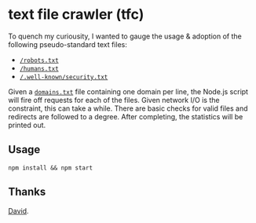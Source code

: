 # text file crawler (tfc)

To quench my curiousity, I wanted to gauge the usage & adoption of the following
pseudo-standard text files:

- [`/robots.txt`][robots]
- [`/humans.txt`][humans]
- [`/.well-known/security.txt`][security]

Given a [`domains.txt`](/domains.txt) file containing one domain per line, the
Node.js script will fire off requests for each of the files. Given network I/O
is the constraint, this can take a while. There are basic checks for valid files
and redirects are followed to a degree. After completing, the statistics will be
printed out.

## Usage

```
npm install && npm start
```

## Thanks

[David][david].


[robots]: http://www.robotstxt.org/
[humans]: http://humanstxt.org/
[security]: https://securitytxt.org/
[david]: https://github.com/davidmerfield
